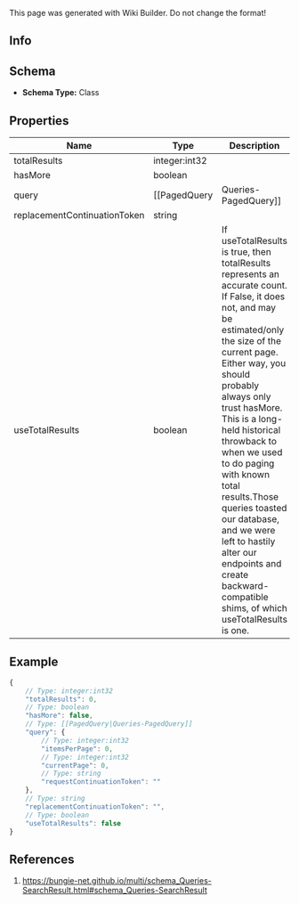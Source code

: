 <span class="wiki-builder">This page was generated with Wiki Builder. Do not change the format!</span>

## Info

## Schema
* **Schema Type:** Class

## Properties
Name | Type | Description
---- | ---- | -----------
totalResults | integer:int32 | 
hasMore | boolean | 
query | [[PagedQuery|Queries-PagedQuery]] | 
replacementContinuationToken | string | 
useTotalResults | boolean | If useTotalResults is true, then totalResults represents an accurate count. If False, it does not, and may be estimated/only the size of the current page. Either way, you should probably always only trust hasMore. This is a long-held historical throwback to when we used to do paging with known total results.Those queries toasted our database, and we were left to hastily alter our endpoints and create backward-compatible shims, of which useTotalResults is one.

## Example
```javascript
{
    // Type: integer:int32
    "totalResults": 0,
    // Type: boolean
    "hasMore": false,
    // Type: [[PagedQuery|Queries-PagedQuery]]
    "query": {
        // Type: integer:int32
        "itemsPerPage": 0,
        // Type: integer:int32
        "currentPage": 0,
        // Type: string
        "requestContinuationToken": ""
    },
    // Type: string
    "replacementContinuationToken": "",
    // Type: boolean
    "useTotalResults": false
}

```

## References
1. https://bungie-net.github.io/multi/schema_Queries-SearchResult.html#schema_Queries-SearchResult
